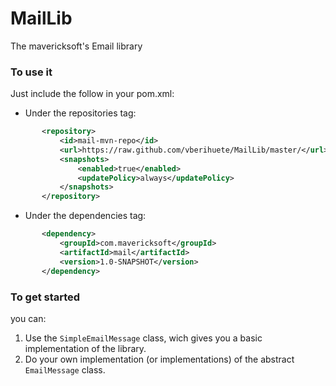 # MailLib
The mavericksoft's Email library

### To use it

Just include the follow in your pom.xml:

* Under the repositories tag:
 ```xml
        <repository>
            <id>mail-mvn-repo</id>
            <url>https://raw.github.com/vberihuete/MailLib/master/</url>
            <snapshots>
                <enabled>true</enabled>
                <updatePolicy>always</updatePolicy>
            </snapshots>
        </repository>
```        

* Under the dependencies tag:
 ```xml
        <dependency>
            <groupId>com.mavericksoft</groupId>
            <artifactId>mail</artifactId>
            <version>1.0-SNAPSHOT</version>
        </dependency>
```       
### To get started

you can:

1. Use the `SimpleEmailMessage` class, wich gives you a basic implementation of the library.
2. Do your own implementation (or implementations) of the abstract `EmailMessage` class.
